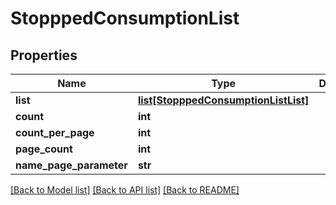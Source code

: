 # StopppedConsumptionList

## Properties
Name | Type | Description | Notes
------------ | ------------- | ------------- | -------------
**list** | [**list[StopppedConsumptionListList]**](StopppedConsumptionListList.md) |  | [optional] 
**count** | **int** |  | [optional] 
**count_per_page** | **int** |  | [optional] 
**page_count** | **int** |  | [optional] 
**name_page_parameter** | **str** |  | [optional] 

[[Back to Model list]](../README.md#documentation-for-models) [[Back to API list]](../README.md#documentation-for-api-endpoints) [[Back to README]](../README.md)

